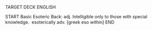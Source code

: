 TARGET DECK
ENGLISH

START
Basic
Esoteric
Back: adj. Intelligible only to those with special knowledge.  esoterically adv. [greek eso within]
END
